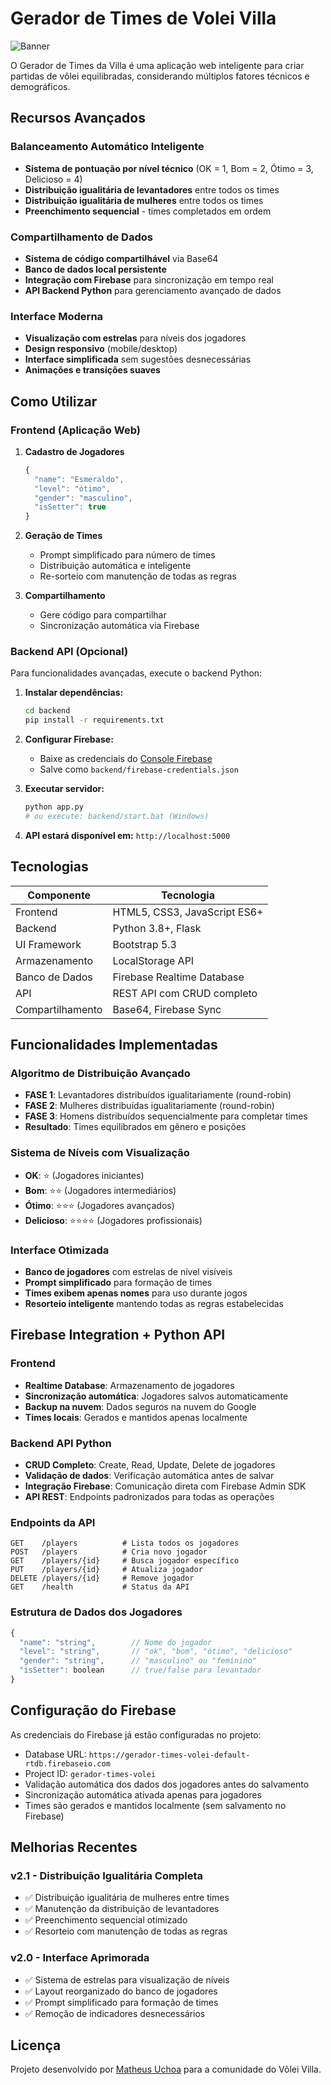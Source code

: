# Gerador de Times de Volei Villa

![Banner](img/logo.jpg)

O Gerador de Times da Villa é uma aplicação web inteligente para criar partidas de vôlei equilibradas, considerando múltiplos fatores técnicos e demográficos.

## Recursos Avançados

### Balanceamento Automático Inteligente
- **Sistema de pontuação por nível técnico** (OK = 1, Bom = 2, Ótimo = 3, Delicioso = 4)
- **Distribuição igualitária de levantadores** entre todos os times
- **Distribuição igualitária de mulheres** entre todos os times
- **Preenchimento sequencial** - times completados em ordem

### Compartilhamento de Dados
- **Sistema de código compartilhável** via Base64
- **Banco de dados local persistente**
- **Integração com Firebase** para sincronização em tempo real
- **API Backend Python** para gerenciamento avançado de dados

### Interface Moderna
- **Visualização com estrelas** para níveis dos jogadores
- **Design responsivo** (mobile/desktop)
- **Interface simplificada** sem sugestões desnecessárias
- **Animações e transições suaves**

## Como Utilizar

### Frontend (Aplicação Web)
1. **Cadastro de Jogadores**
   ```javascript
   {
     "name": "Esmeraldo",
     "level": "ótimo",
     "gender": "masculino",
     "isSetter": true
   }
   ```

2. **Geração de Times**
   - Prompt simplificado para número de times
   - Distribuição automática e inteligente
   - Re-sorteio com manutenção de todas as regras

3. **Compartilhamento**
   - Gere código para compartilhar
   - Sincronização automática via Firebase

### Backend API (Opcional)
Para funcionalidades avançadas, execute o backend Python:

1. **Instalar dependências:**
   ```bash
   cd backend
   pip install -r requirements.txt
   ```

2. **Configurar Firebase:**
   - Baixe as credenciais do [Console Firebase](https://console.firebase.google.com/)
   - Salve como `backend/firebase-credentials.json`

3. **Executar servidor:**
   ```bash
   python app.py
   # ou execute: backend/start.bat (Windows)
   ```

4. **API estará disponível em:** `http://localhost:5000`

## Tecnologias

| Componente       | Tecnologia                  |
|------------------|-----------------------------|
| Frontend         | HTML5, CSS3, JavaScript ES6+|
| Backend          | Python 3.8+, Flask          |
| UI Framework     | Bootstrap 5.3               |
| Armazenamento    | LocalStorage API            |
| Banco de Dados   | Firebase Realtime Database  |
| API              | REST API com CRUD completo  |
| Compartilhamento | Base64, Firebase Sync       |

## Funcionalidades Implementadas

### Algoritmo de Distribuição Avançado
- **FASE 1**: Levantadores distribuídos igualitariamente (round-robin)
- **FASE 2**: Mulheres distribuídas igualitariamente (round-robin)
- **FASE 3**: Homens distribuídos sequencialmente para completar times
- **Resultado**: Times equilibrados em gênero e posições

### Sistema de Níveis com Visualização
- **OK**: ⭐ (Jogadores iniciantes)
- **Bom**: ⭐⭐ (Jogadores intermediários)
- **Ótimo**: ⭐⭐⭐ (Jogadores avançados)
- **Delicioso**: ⭐⭐⭐⭐ (Jogadores profissionais)

### Interface Otimizada
- **Banco de jogadores** com estrelas de nível visíveis
- **Prompt simplificado** para formação de times
- **Times exibem apenas nomes** para uso durante jogos
- **Resorteio inteligente** mantendo todas as regras estabelecidas

## Firebase Integration + Python API

### Frontend
- **Realtime Database**: Armazenamento de jogadores
- **Sincronização automática**: Jogadores salvos automaticamente
- **Backup na nuvem**: Dados seguros na nuvem do Google
- **Times locais**: Gerados e mantidos apenas localmente

### Backend API Python
- **CRUD Completo**: Create, Read, Update, Delete de jogadores
- **Validação de dados**: Verificação automática antes de salvar
- **Integração Firebase**: Comunicação direta com Firebase Admin SDK
- **API REST**: Endpoints padronizados para todas as operações

### Endpoints da API
```
GET    /players          # Lista todos os jogadores
POST   /players          # Cria novo jogador
GET    /players/{id}     # Busca jogador específico
PUT    /players/{id}     # Atualiza jogador
DELETE /players/{id}     # Remove jogador
GET    /health           # Status da API
```

### Estrutura de Dados dos Jogadores
```javascript
{
  "name": "string",        // Nome do jogador
  "level": "string",       // "ok", "bom", "ótimo", "delicioso" 
  "gender": "string",      // "masculino" ou "feminino"
  "isSetter": boolean      // true/false para levantador
}
```

## Configuração do Firebase

As credenciais do Firebase já estão configuradas no projeto:
- Database URL: `https://gerador-times-volei-default-rtdb.firebaseio.com`
- Project ID: `gerador-times-volei`
- Validação automática dos dados dos jogadores antes do salvamento
- Sincronização automática ativada apenas para jogadores
- Times são gerados e mantidos localmente (sem salvamento no Firebase)

## Melhorias Recentes

### v2.1 - Distribuição Igualitária Completa
- ✅ Distribuição igualitária de mulheres entre times
- ✅ Manutenção da distribuição de levantadores
- ✅ Preenchimento sequencial otimizado
- ✅ Resorteio com manutenção de todas as regras

### v2.0 - Interface Aprimorada
- ✅ Sistema de estrelas para visualização de níveis
- ✅ Layout reorganizado do banco de jogadores
- ✅ Prompt simplificado para formação de times
- ✅ Remoção de indicadores desnecessários

## Licença

Projeto desenvolvido por [Matheus Uchoa](https://github.com/MatheusUchoaa) para a comunidade do Vôlei Villa.